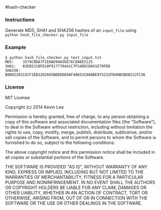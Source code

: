 #hash-checker

### Instructions
Generate MD5, SHA1 and SHA256 hashes of an `input_file` using  
`python hash_file_checker.py input_file`

### Example
```
$ python hash_file_checker.py test_input.txt
MD5:    3579C8DA7F1E0AD94656E76C886E5125
SHA1:   83EB531BFD10F917770441C7F548DCD841E70FDD
SHA256: B08022D315CF1EB12D2665BDED0E6AF40653C0A0BE975232FB49BCBD021CFC36
```
### License
MIT License

Copyright (c) 2014 Kevin Lee

Permission is hereby granted, free of charge, to any person obtaining a copy of this software and associated documentation files (the "Software"), to deal in the Software without restriction, including without limitation the rights to use, copy, modify, merge, publish, distribute, sublicense, and/or sell copies of the Software, and to permit persons to whom the Software is furnished to do so, subject to the following conditions:

The above copyright notice and this permission notice shall be included in all copies or substantial portions of the Software.

THE SOFTWARE IS PROVIDED "AS IS", WITHOUT WARRANTY OF ANY KIND, EXPRESS OR IMPLIED, INCLUDING BUT NOT LIMITED TO THE WARRANTIES OF MERCHANTABILITY, FITNESS FOR A PARTICULAR PURPOSE AND NONINFRINGEMENT. IN NO EVENT SHALL THE AUTHORS OR COPYRIGHT HOLDERS BE LIABLE FOR ANY CLAIM, DAMAGES OR OTHER LIABILITY, WHETHER IN AN ACTION OF CONTRACT, TORT OR OTHERWISE, ARISING FROM, OUT OF OR IN CONNECTION WITH THE SOFTWARE OR THE USE OR OTHER DEALINGS IN THE SOFTWARE.
